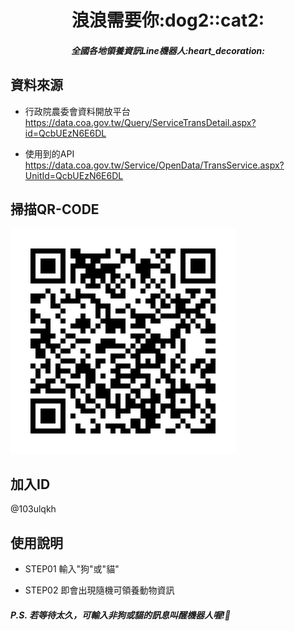 
<h1 align=center>浪浪需要你:dog2::cat2:
<h5 align=center>全國各地領養資訊Line機器人:heart_decoration:


<h2>資料來源</h2>

* 行政院農委會資料開放平台 https://data.coa.gov.tw/Query/ServiceTransDetail.aspx?id=QcbUEzN6E6DL

* 使用到的API https://data.coa.gov.tw/Service/OpenData/TransService.aspx?UnitId=QcbUEzN6E6DL



## 掃描QR-CODE
![avatar](https://github.com/tsaichia/node-line-TsaiChia/blob/master/103ulqkh.png?raw=true)

## 加入ID
@103ulqkh 

## 使用說明

* STEP01 輸入"狗"或"貓"

* STEP02 即會出現隨機可領養動物資訊

##### P.S. 若等待太久，可輸入非狗或貓的訊息叫醒機器人喔!:grimacing:
